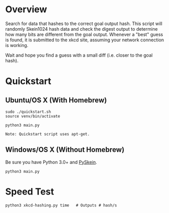 # Overview

Search for data that hashes to the correct goal output hash. This script will randomly Skein1024 hash data and check the digest output to determine how many bits are different from the goal output. Whenever a "best" guess is found, it is submitted to the xkcd site, assuming your network connection is working.

Wait and hope you find a guess with a small diff (i.e. closer to the goal hash).


# Quickstart 

## Ubuntu/OS X (With Homebrew)

	sudo ./quickstart.sh
	source venv/bin/activate

    python3 main.py

    Note: Quickstart script uses apt-get.

## Windows/OS X (Without Homebrew)

Be sure you have Python 3.0+ and [PySkein](http://pythonhosted.org/pyskein/).

	python3 main.py

# Speed Test

	python3 xkcd-hashing.py time   # Outputs # hash/s






